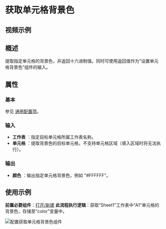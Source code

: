 # 获取单元格背景色

## 视频示例

## 概述

提取指定单元格的背景色，并返回十六进制值。同时可使用返回值作为“设置单元格背景色”组件的输入。

## 属性

### 基本

参见 [通用配置项](../Appendix/CommonConfigurationItems.md)。

### 输入

- **工作表** ：指定目标单元格所属工作表名称。
- **单元格** ：提取背景色的目标单元格，不支持单元格区域（填入区域时将无法执行）。

### 输出

- **颜色** ：输出指定单元格背景色，例如 "#FFFFFF"。

## 使用示例

**前置必要组件**：[打开/新建](../OfficeExcel/OpenExcel.md)
**此流程执行逻辑**：获取“Sheet1”工作表中“A1”单元格的背景色，存储至“color”变量中。

![配置获取单元格背景色组件](https://docimages.blob.core.chinacloudapi.cn/images/Activities/GetCellBackColor1.png)
